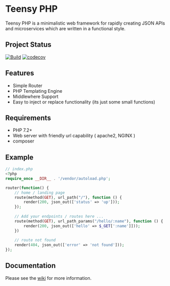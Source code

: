 # Teensy PHP

Teensy PHP is a minimalistic web framework for rapidly creating JSON APIs and microservices which are written in a functional style.

## Project Status
[![Build](https://github.com/daniel-samson/teensyphp/actions/workflows/php.yml/badge.svg)](https://github.com/daniel-samson/teensyphp/actions/workflows/php.yml)
[![codecov](https://codecov.io/gh/daniel-samson/teensyphp/branch/master/graph/badge.svg)](https://codecov.io/gh/daniel-samson/teensyphp)




## Features
- Simple Router
- PHP Templating Engine
- Middlewhere Support
- Easy to inject or replace functionality (its just some small functions)

## Requirements
- PHP 7.2+
- Web server with friendly url capability ( apache2, NGINX )
- composer


## Example
```php
// index.php
<?php
require_once __DIR__ . '/vendor/autoload.php';

router(function() {
    // home / landing page
    route(method(GET), url_path("/"), function () {
        render(200, json_out(['status' => 'up']));
    });
    
    // Add your endpoints / routes here ...
    route(method(GET), url_path_params("/hello/:name"), function () {
        render(200, json_out(['hello' => $_GET[':name']]));
    })
    
    // route not found
    render(404, json_out(['error' => 'not found']));
});
```

## Documentation
Please see the [wiki](https://github.com/daniel-samson/teensyphp/wiki) for more information.
